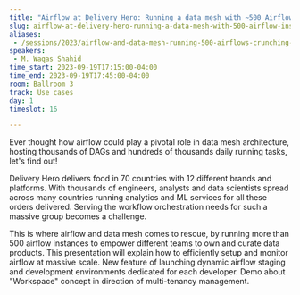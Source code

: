 ```yaml
---
title: "Airflow at Delivery Hero: Running a data mesh with ~500 Airflow instances"
slug: airflow-at-delivery-hero-running-a-data-mesh-with-500-airflow-instances
aliases:
 - /sessions/2023/airflow-and-data-mesh-running-500-airflows-crunching-millions-of-meals-delivered-daily
speakers:
 - M. Waqas Shahid
time_start: 2023-09-19T17:15:00-04:00
time_end: 2023-09-19T17:45:00-04:00
room: Ballroom 3
track: Use cases
day: 1
timeslot: 16

---
```


Ever thought how airflow could play a pivotal role in data mesh architecture, hosting thousands of DAGs and hundreds of thousands daily running tasks, let's find out!
 
Delivery Hero delivers food in 70 countries with 12 different brands and platforms. With thousands of engineers, analysts and data scientists spread across many countries running analytics and ML services for all these orders delivered. Serving the workflow orchestration needs for such a massive group becomes a challenge.
 
This is where airflow and data mesh comes to rescue, by running more than 500 airflow instances to empower different teams to own and curate data products. This presentation will explain how to efficiently setup and monitor airflow at massive scale. New feature of launching dynamic airflow staging and development environments dedicated for each developer. Demo about "Workspace" concept in direction of multi-tenancy management.